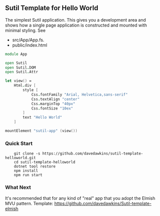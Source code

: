 ## Sutil Template for Hello World

The simplest Sutil application. This gives you a development area and shows how a single page application is constructed and mounted with minimal styling. See
- src/App/App.fs.
- public/index.html

```fs
module App

open Sutil
open Sutil.DOM
open Sutil.Attr

let view() =
    Html.div [
        style [
            Css.fontFamily "Arial, Helvetica,sans-serif"
            Css.textAlign "center"
            Css.marginTop "40px"
            Css.fontSize "10ex"
        ]
        text "Hello World"
    ]

mountElement "sutil-app" (view())
```

### Quick Start

```
    git clone -s https://github.com/davedawkins/sutil-template-helloworld.git
    cd sutil-template-helloworld
    dotnet tool restore
    npm install
    npm run start
```

### What Next
It's recommended that for any kind of "real" app that you adopt the Elmish MVU pattern.
Template: https://github.com/davedawkins/Sutil-template-elmish
